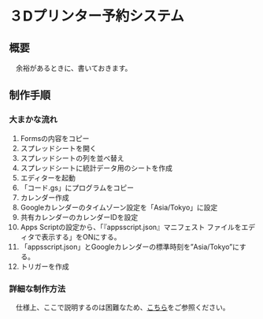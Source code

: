 # ３Dプリンター予約システム

## 概要
　余裕があるときに、書いておきます。

## 制作手順
### 大まかな流れ
1. Formsの内容をコピー
2. スプレッドシートを開く
3. スプレッドシートの列を並べ替え
4. スプレッドシートに統計データ用のシートを作成
5. エディターを起動
6. 「コード.gs」にプログラムをコピー
7. カレンダー作成
8. Googleカレンダーのタイムゾーン設定を「Asia/Tokyo」に設定
9. 共有カレンダーのカレンダーIDを設定
10. Apps Scriptの設定から、「『appsscript.json』マニフェスト ファイルをエディタで表示する」をONにする。
11. 「appsscript.json」とGoogleカレンダーの標準時刻を”Asia/Tokyo”にする。
12. トリガーを作成

### 詳細な制作方法
　仕様上、ここで説明するのは困難なため、[こちら](https://docs.google.com/presentation/d/1Z6X8r1lDuS5SBVQIaswEVqARF-M6jq_h/edit?usp=sharing&ouid=106480420577465092683&rtpof=true&sd=true)をご参照ください。
